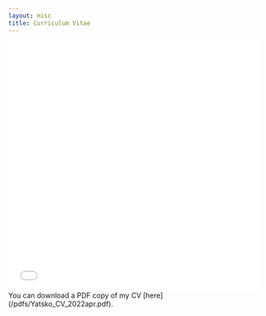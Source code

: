 ```yaml
---
layout: misc
title: Curriculum Vitae
---
```


<iframe src="/pdfs/Yatsko_CV_2023jan.pdf" width="100%" height="500" frameborder="no" border="0" marginwidth="0" marginheight="0"></iframe>
You can download a PDF copy of my CV [here](/pdfs/Yatsko_CV_2022apr.pdf).
